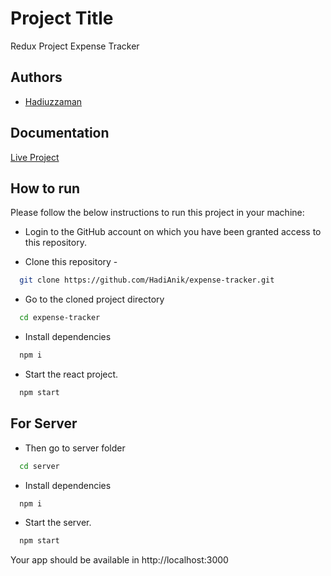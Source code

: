 # Project Title

Redux Project Expense Tracker

## Authors

- [Hadiuzzaman](https://www.github.com/HadiAnik)

## Documentation

[Live Project](https://capable-buttercream-08eb8b.netlify.app/)

## How to run

Please follow the below instructions to run this project in your machine:

- Login to the GitHub account on which you have been granted access to this repository.

- Clone this repository -

```bash
  git clone https://github.com/HadiAnik/expense-tracker.git
```

- Go to the cloned project directory

```bash
  cd expense-tracker
```

- Install dependencies

```bash
  npm i
```

- Start the react project.

```bash
  npm start
```

## For Server

- Then go to server folder

```bash
  cd server
```

- Install dependencies

```bash
  npm i
```

- Start the server.

```bash
  npm start
```

Your app should be available in http://localhost:3000
